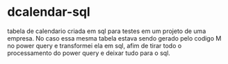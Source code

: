 # dcalendar-sql
tabela de calendario criada em sql para testes em um projeto de uma empresa. No caso essa mesma tabela estava sendo gerado pelo codigo M no power query e transformei ela em sql, afim de tirar todo o processamento do power query e deixar tudo para o sql.
